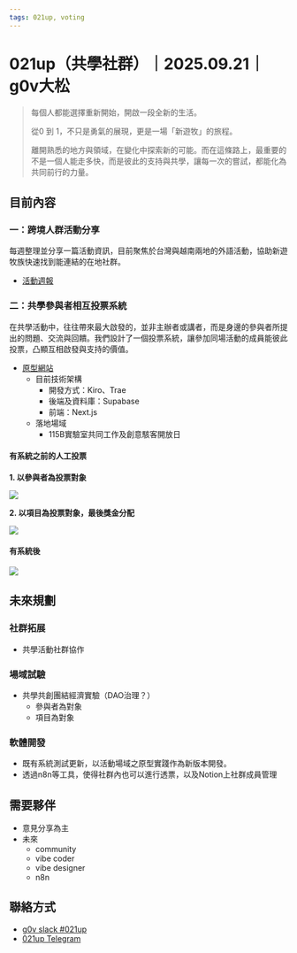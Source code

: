 ```yaml
---
tags: 021up, voting
---
```



# 021up（共學社群）｜2025.09.21｜g0v大松


> 每個人都能選擇重新開始，開啟一段全新的生活。
>  
> 從0 到 1，不只是勇氣的展現，更是一場「新遊牧」的旅程。
> 
> 離開熟悉的地方與領域，在變化中探索新的可能。而在這條路上，最重要的不是一個人能走多快，而是彼此的支持與共學，讓每一次的嘗試，都能化為共同前行的力量。



## 目前內容


### 一：跨境人群活動分享
每週整理並分享一篇活動資訊，目前聚焦於台灣與越南兩地的外語活動，協助新遊牧族快速找到能連結的在地社群。

- [活動週報](https://021up.notion.site/55668a305cf748d098a8d135813f5aac?v=6c1741dcfb104d489ff7d9bbfd37f249&source=copy_link)


### 二：共學參與者相互投票系統
在共學活動中，往往帶來最大啟發的，並非主辦者或講者，而是身邊的參與者所提出的問題、交流與回饋。我們設計了一個投票系統，讓參加同場活動的成員能彼此投票，凸顯互相啟發與支持的價值。


- [原型網站](https://voting-alpha.021up.org/)
    - 目前技術架構
        - 開發方式：Kiro、Trae
        - 後端及資料庫：Supabase
        - 前端：Next.js 
    - 落地場域
        - 115B實驗室共同工作及創意駭客開放日

#### 有系統之前的人工投票

**1. 以參與者為投票對象**

![](https://g0v.hackmd.io/_uploads/Sk66Yswile.png)

**2. 以項目為投票對象，最後獎金分配**

![](https://g0v.hackmd.io/_uploads/SJlchcjvsel.png)



#### 有系統後

![](https://g0v.hackmd.io/_uploads/Skxf3wjwjxe.png)


## 未來規劃

### 社群拓展

- 共學活動社群協作


### 場域試驗

- 共學共創團結經濟實驗（DAO治理？）
    - 參與者為對象
    - 項目為對象

### 軟體開發
- 既有系統測試更新，以活動場域之原型實踐作為新版本開發。
- 透過n8n等工具，使得社群內也可以進行透票，以及Notion上社群成員管理



## 需要夥伴

- 意見分享為主
- 未來
    - community
    - vibe coder
    - vibe designer
    - n8n

## 聯絡方式

- [g0v slack #021up](https://g0v-tw.slack.com/archives/C09G5MLA527)
- [021up Telegram](https://t.me/tg_021up/73)